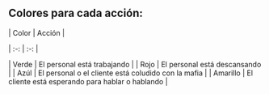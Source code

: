 ## Colores para cada acción:

| Color | Acción |

| :-: | :-: |

| Verde | El personal está trabajando |
| Rojo | El personal está descansando |
| Azúl | El personal o el cliente está coludido con la mafia |
| Amarillo | El cliente está esperando para hablar o hablando |
